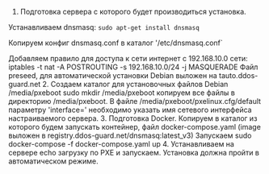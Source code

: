 1. Подготовка сервера с которого будет производиться установка.

Устанавливаем dnsmasq:
`sudo apt-get install dnsmasq`

Копируем конфиг dnsmasq.conf в каталог '/etc/dnsmasq.conf`

Добавляем правило для доступа к сети интернет с 192.168.10.0 сети:
iptables -t nat -A POSTROUTING -s 192.168.10.0/24 -j MASQUERADE
Файл preseed, для автоматической установки Debian выложен на tauto.ddos-guard.net
2. Создаем каталог для установочных файлов Debian /media/pxeboot
sudo mkdir /media/pxeboot
копируем все файлы в директорию /media/pxeboot.
В файле /media/pxeboot/pxelinux.cfg/default параметру 'interface=' необходимо указать имя сетевого интерфейса настраиваемого сервера.
3. Подготовка Docker.
Копируем в каталог из которого будем запускать контейнер, файл docker-compose.yaml
(image выложен в registry.ddos-guard.net/dnsmasq:latest_v3)
Запускаем sudo docker-compose -f docker-compose.yaml up
4. Устанавливаем на сервере echo загрузку по PXE и запускаем.
Установка должна пройти в автоматическом режиме.
